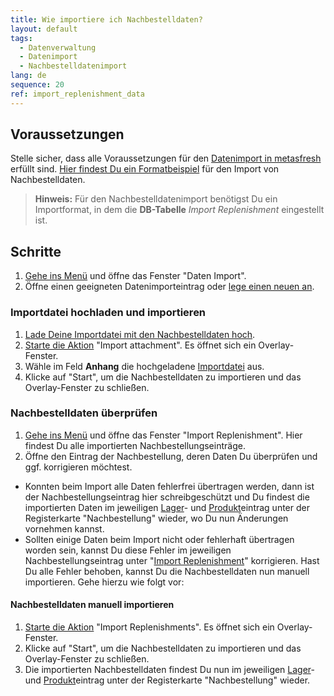 ```yaml
---
title: Wie importiere ich Nachbestelldaten?
layout: default
tags:
  - Datenverwaltung
  - Datenimport
  - Nachbestelldatenimport
lang: de
sequence: 20
ref: import_replenishment_data
---
```


## Voraussetzungen
Stelle sicher, dass alle Voraussetzungen für den [Datenimport in metasfresh](Datenimport_in_metasfresh) erfüllt sind. [Hier findest Du ein Formatbeispiel](Importformat_Beispiel_Nachbestellung) für den Import von Nachbestelldaten.
 >**Hinweis:** Für den Nachbestelldatenimport benötigst Du ein Importformat, in dem die **DB-Tabelle** *Import Replenishment* eingestellt ist.

## Schritte
1. [Gehe ins Menü](Menu) und öffne das Fenster "Daten Import".
1. Öffne einen geeigneten Datenimporteintrag oder [lege einen neuen an](Datenimporteintrag_anlegen).

### Importdatei hochladen und importieren
1. [Lade Deine Importdatei mit den Nachbestelldaten hoch](Dateihandling).
1. [Starte die Aktion](AktionStarten) "Import attachment". Es öffnet sich ein Overlay-Fenster.
1. Wähle im Feld **Anhang** die hochgeladene [Importdatei](Importdatei_nuetzliche_Hinweise) aus.
1. Klicke auf "Start", um die Nachbestelldaten zu importieren und das Overlay-Fenster zu schließen.

### Nachbestelldaten überprüfen
1. [Gehe ins Menü](Menu) und öffne das Fenster "Import Replenishment". Hier findest Du alle importierten Nachbestellungseinträge.
1. Öffne den Eintrag der Nachbestellung, deren Daten Du überprüfen und ggf. korrigieren möchtest.
 - Konnten beim Import alle Daten fehlerfrei übertragen werden, dann ist der Nachbestellungseintrag hier schreibgeschützt und Du findest die importierten Daten im jeweiligen [Lager](Menu)- und [Produkt](Menu)eintrag unter der Registerkarte "Nachbestellung" wieder, wo Du nun Änderungen vornehmen kannst.
 - Sollten einige Daten beim Import nicht oder fehlerhaft übertragen worden sein, kannst Du diese Fehler im jeweiligen Nachbestellungseintrag unter "[Import Replenishment](Menu)" korrigieren. Hast Du alle Fehler behoben, kannst Du die Nachbestelldaten nun manuell importieren. Gehe hierzu wie folgt vor:

#### Nachbestelldaten manuell importieren
1. [Starte die Aktion](AktionStarten) "Import Replenishments". Es öffnet sich ein Overlay-Fenster.
1. Klicke auf "Start", um die Nachbestelldaten zu importieren und das Overlay-Fenster zu schließen.
1. Die importierten Nachbestelldaten findest Du nun im jeweiligen [Lager](Menu)- und [Produkt](Menu)eintrag unter der Registerkarte "Nachbestellung" wieder.
